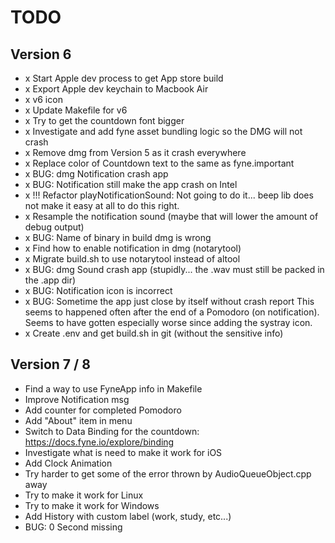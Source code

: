 # TODO

## Version 6

- x Start Apple dev process to get App store build
- x Export Apple dev keychain to Macbook Air
- x v6 icon 
- x Update Makefile for v6
- x Try to get the countdown font bigger
- x Investigate and add fyne asset bundling logic so the DMG will not crash
- x Remove dmg from Version 5 as it crash everywhere
- x Replace color of Countdown text to the same as fyne.important
- x BUG: dmg Notification crash app
- x BUG: Notification still make the app crash on Intel
- x !!! Refactor playNotificationSound: 
    Not going to do it... beep lib does not make it easy at all to do this right.
- x Resample the notification sound (maybe that will lower the amount of debug output)
- x BUG: Name of binary in build dmg is wrong
- x Find how to enable notification in dmg (notarytool)
- x Migrate build.sh to use notarytool instead of altool
- x BUG: dmg Sound crash app (stupidly... the .wav must still be packed in the .app dir)
- x BUG: Notification icon is incorrect
- x BUG: Sometime the app just close by itself without crash report
			 This seems to happened often after the end of a Pomodoro (on notification). 
			 Seems to have gotten especially worse since adding the systray icon. 
- x Create .env and get build.sh in git (without the sensitive info)

## Version 7 / 8

- Find a way to use FyneApp info in Makefile
- Improve Notification msg
- Add counter for completed Pomodoro
- Add "About" item in menu
- Switch to Data Binding for the countdown: https://docs.fyne.io/explore/binding
- Investigate what is need to make it work for iOS
- Add Clock Animation
- Try harder to get some of the error thrown by AudioQueueObject.cpp away 
- Try to make it work for Linux
- Try to make it work for Windows
- Add History with custom label (work, study, etc...)
- BUG: 0 Second missing

